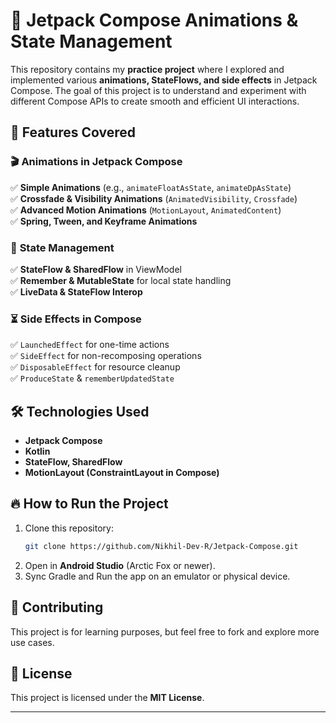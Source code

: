 # 🚀 Jetpack Compose Animations & State Management  

This repository contains my **practice project** where I explored and implemented various **animations, StateFlows, and side effects** in Jetpack Compose. The goal of this project is to understand and experiment with different Compose APIs to create smooth and efficient UI interactions.  

## 📌 Features Covered  

### 🎬 **Animations in Jetpack Compose**  
✅ **Simple Animations** (e.g., `animateFloatAsState`, `animateDpAsState`)  
✅ **Crossfade & Visibility Animations** (`AnimatedVisibility`, `Crossfade`)  
✅ **Advanced Motion Animations** (`MotionLayout`, `AnimatedContent`)  
✅ **Spring, Tween, and Keyframe Animations**  

### 🔄 **State Management**  
✅ **StateFlow & SharedFlow** in ViewModel  
✅ **Remember & MutableState** for local state handling  
✅ **LiveData & StateFlow Interop**  

### ⏳ **Side Effects in Compose**  
✅ `LaunchedEffect` for one-time actions  
✅ `SideEffect` for non-recomposing operations  
✅ `DisposableEffect` for resource cleanup  
✅ `ProduceState` & `rememberUpdatedState`  

## 🛠️ Technologies Used  
- **Jetpack Compose**  
- **Kotlin**  
- **StateFlow, SharedFlow**  
- **MotionLayout (ConstraintLayout in Compose)**  

## 🔥 How to Run the Project  
1. Clone this repository:  
   ```bash
   git clone https://github.com/Nikhil-Dev-R/Jetpack-Compose.git
   ```
2. Open in **Android Studio** (Arctic Fox or newer).  
3. Sync Gradle and Run the app on an emulator or physical device.  

## 🤝 Contributing  
This project is for learning purposes, but feel free to fork and explore more use cases.  

## 📜 License  
This project is licensed under the **MIT License**.  

---  
